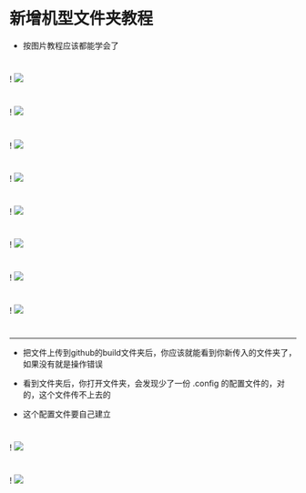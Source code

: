 # 新增机型文件夹教程

- 按图片教程应该都能学会了

#
! <img src="https://github.com/danshui-git/shuoming/blob/master/doc/jlck0.png" />
#
! <img src="https://github.com/danshui-git/shuoming/blob/master/doc/jlck01.png" />
#
! <img src="https://github.com/danshui-git/shuoming/blob/master/doc/jlck2.png" />
#
! <img src="https://github.com/danshui-git/shuoming/blob/master/doc/jlck3.png" />
#
! <img src="https://github.com/danshui-git/shuoming/blob/master/doc/jlck4.png" />
#
! <img src="https://github.com/danshui-git/shuoming/blob/master/doc/jlck5.png" />
#
! <img src="https://github.com/danshui-git/shuoming/blob/master/doc/jlck6.png" />
#
! <img src="https://github.com/danshui-git/shuoming/blob/master/doc/jlck7.png" />
#
---
- 把文件上传到github的build文件夹后，你应该就能看到你新传入的文件夹了，如果没有就是操作错误

- 看到文件夹后，你打开文件夹，会发现少了一份 .config 的配置文件的，对的，这个文件传不上去的

- 这个配置文件要自己建立
#
! <img src="https://github.com/danshui-git/shuoming/blob/master/doc/jlck8.png" />
#
! <img src="https://github.com/danshui-git/shuoming/blob/master/doc/jlck9.png" />
